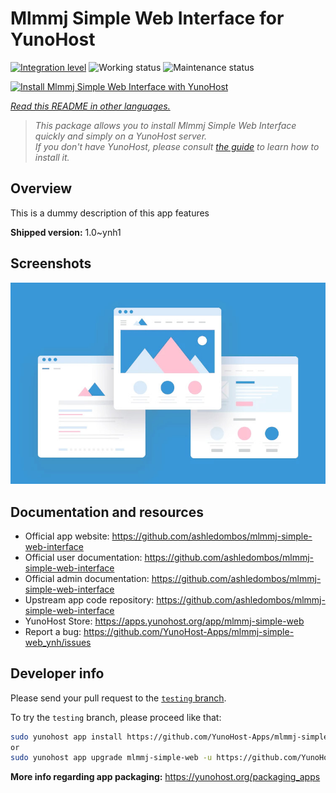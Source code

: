<!--
N.B.: This README was automatically generated by <https://github.com/YunoHost/apps/tree/master/tools/readme_generator>
It shall NOT be edited by hand.
-->

# Mlmmj Simple Web Interface for YunoHost

[![Integration level](https://dash.yunohost.org/integration/mlmmj-simple-web.svg)](https://ci-apps.yunohost.org/ci/apps/mlmmj-simple-web/) ![Working status](https://ci-apps.yunohost.org/ci/badges/mlmmj-simple-web.status.svg) ![Maintenance status](https://ci-apps.yunohost.org/ci/badges/mlmmj-simple-web.maintain.svg)

[![Install Mlmmj Simple Web Interface with YunoHost](https://install-app.yunohost.org/install-with-yunohost.svg)](https://install-app.yunohost.org/?app=mlmmj-simple-web)

*[Read this README in other languages.](./ALL_README.md)*

> *This package allows you to install Mlmmj Simple Web Interface quickly and simply on a YunoHost server.*  
> *If you don't have YunoHost, please consult [the guide](https://yunohost.org/install) to learn how to install it.*

## Overview

This is a dummy description of this app features


**Shipped version:** 1.0~ynh1

## Screenshots

![Screenshot of Mlmmj Simple Web Interface](./doc/screenshots/example.jpg)

## Documentation and resources

- Official app website: <https://github.com/ashledombos/mlmmj-simple-web-interface>
- Official user documentation: <https://github.com/ashledombos/mlmmj-simple-web-interface>
- Official admin documentation: <https://github.com/ashledombos/mlmmj-simple-web-interface>
- Upstream app code repository: <https://github.com/ashledombos/mlmmj-simple-web-interface>
- YunoHost Store: <https://apps.yunohost.org/app/mlmmj-simple-web>
- Report a bug: <https://github.com/YunoHost-Apps/mlmmj-simple-web_ynh/issues>

## Developer info

Please send your pull request to the [`testing` branch](https://github.com/YunoHost-Apps/mlmmj-simple-web_ynh/tree/testing).

To try the `testing` branch, please proceed like that:

```bash
sudo yunohost app install https://github.com/YunoHost-Apps/mlmmj-simple-web_ynh/tree/testing --debug
or
sudo yunohost app upgrade mlmmj-simple-web -u https://github.com/YunoHost-Apps/mlmmj-simple-web_ynh/tree/testing --debug
```

**More info regarding app packaging:** <https://yunohost.org/packaging_apps>
